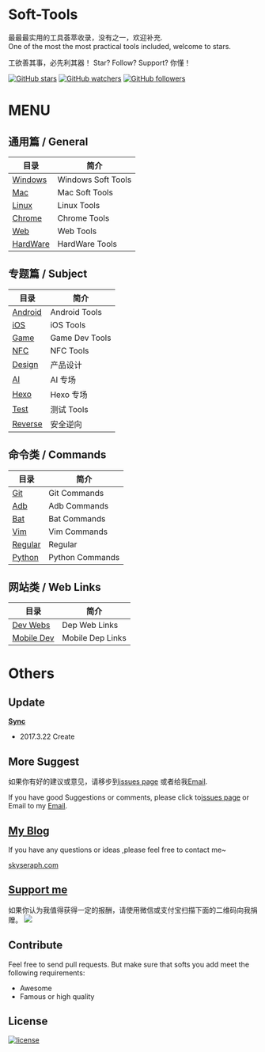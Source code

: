 # Soft-Tools
最最最实用的工具荟萃收录，没有之一，欢迎补充.  
One of the most the most practical tools included, welcome to stars.

工欲善其事，必先利其器！ Star? Follow? Support? 你懂！


[![GitHub stars](https://img.shields.io/github/stars/skyseraph/Soft-Tools.svg?style=social&label=Star)](https://github.com/skyseraph/Soft-Tools)
[![GitHub watchers](https://img.shields.io/github/watchers/skyseraph/Soft-Tools.svg?style=social&label=Watch)](https://github.com/skyseraph/Soft-Tools)
[![GitHub followers](https://img.shields.io/github/followers/skyseraph.svg?style=social&label=Follow)](https://github.com/skyseraph/Soft-Tools) 

# MENU

## 通用篇 / General 
|			目录					|		简介				|
|----------------------------	|-----------------------|
|	[Windows](docs/Windows.md)	|	Windows Soft Tools	|
|	[Mac](docs/Mac.md)			|	Mac Soft Tools		|
|	[Linux](docs/Linux.md)		|	Linux Tools			|
|	[Chrome](docs/Chrome.md)	|	Chrome Tools		|
|	[Web](docs/Web.md)			|	Web Tools			|
|	[HardWare](docs/HardWare.md)|	HardWare Tools		|


## 专题篇 / Subject 

|				目录					|		简介			|
|----------------------------------	|--------------		|
|	[Android](docs/Android.md)			|	Android Tools	|
|	[iOS](docs/iOS.md)				    |	iOS Tools		|
|	[Game](docs/Game.md)			    |	Game Dev Tools	|
|	[NFC](docs/NFC.md)				    |	NFC  Tools		|
|	[Design](docs/Design.md)			|	产品设计			|
|	[AI](docs/AI_CV.md)				    |	AI 专场		 	|
|	[Hexo](docs/Hexo.md)				|   Hexo 专场 		|
|	[Test](docs/Test.md)			    |	测试 Tools		|
|	[Reverse](docs/Reverse.md)			|	安全逆向	  		|

## 命令类 / Commands

|				目录					|		简介			|
|----------------------------------	|--------------		|
|	[Git](docs/Git.md)				|	Git Commands	    |
|	[Adb](docs/Adb.md)				|	Adb Commands	    |
|	[Bat](docs/Bat.md)				|	Bat Commands	    |
|	[Vim](docs/Vim.md)				|	Vim	Commands		|
|	[Regular](docs/Regular.md)		|	Regular           	|
|	[Python](docs/Python.md)		|	Python	Commands	|

## 网站类 / Web Links

|				目录					|		简介			|
|----------------------------------	|--------------		|
|	[Dev Webs](docs/LinkDep.md)		|	Dep Web Links	|
|	[Mobile Dev](docs/LinkDevMobile.md)		|	 Mobile Dep Links	|


# Others

## Update    

[**Sync**](http://skyseraph.com/2014/08/06/Tools/IT生涯，我的常用软件清单/)   

- 2017.3.22 Create   

## More Suggest

如果你有好的建议或意见，请移步到[issues page](https://github.com/Soft-Tools/Doc/issues) 或者给我[Email](mailto:skyseraph00@126.com).  

If you have good Suggestions or comments, please click to[issues page](https://github.com/skyseraph/Soft-Tools/issues) or Email to my [Email](mailto:skyseraph00@126.com). 

## [My Blog](http://www.skyseraph.com )

If you have any questions or ideas ,please feel free to contact me~

[skyseraph.com](http://www.skyseraph.com) 

[Support me](http://www.skyseraph.com)
-------
如果你认为我值得获得一定的报酬，请使用微信或支付宝扫描下面的二维码向我捐赠。
![](http://7xo4q8.com1.z0.glb.clouddn.com/skyseraph/2016/wx_zfb.jpg "")

## Contribute
Feel free to send pull requests. But make sure that softs you add meet the following requirements:
- Awesome 
- Famous or high quality

License
-------

[![license](https://img.shields.io/badge/License-GPLv3-blue.svg?style=flat-square)](https://github.com/skyseraph/Soft-Tools/blob/master/LICENSE)
